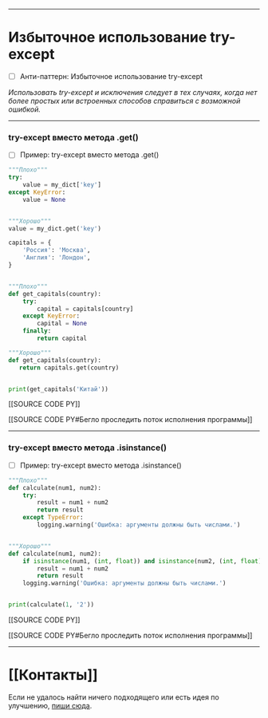 ***
# Избыточное использование try-except
- [ ] Анти-паттерн: Избыточное использование try-except

_Использовать try-except и исключения следует в тех случаях, когда нет более простых или встроенных способов справиться с возможной ошибкой._

***
### try-except вместо метода .get()
- [ ] Пример: try-except вместо метода .get()

```python
"""Плохо"""
try:
    value = my_dict['key']
except KeyError:
    value = None


"""Хорошо"""
value = my_dict.get('key')
```

```python
capitals = {
    'Россия': 'Москва',
    'Англия': 'Лондон',
}


"""Плохо"""
def get_capitals(country):
    try:
        capital = capitals[country]
    except KeyError:
        capital = None
    finally:
        return capital

"""Хорошо"""
def get_capitals(country):
   return capitals.get(country)


print(get_capitals('Китай'))
```

[[SOURCE CODE PY]]

[[SOURCE CODE PY#Бегло проследить поток исполнения программы]]

***
### try-except вместо метода .isinstance()
- [ ] Пример: try-except вместо метода .isinstance()

```python
"""Плохо"""
def calculate(num1, num2):
	try:
		result = num1 + num2
		return result
	except TypeError:
		logging.warning('Ошибка: аргументы должны быть числами.')


"""Хорошо"""
def calculate(num1, num2):
    if isinstance(num1, (int, float)) and isinstance(num2, (int, float)):
        result = num1 + num2
        return result
    logging.warning('Ошибка: аргументы должны быть числами.')


print(calculate(1, '2'))
```

[[SOURCE CODE PY]]

[[SOURCE CODE PY#Бегло проследить поток исполнения программы]]

***
# [[Контакты]]
Если не удалось найти ничего подходящего или есть идея по улучшению, [пиши сюда](https://github.com/jmuriki/WorthGrid/wiki/Контакты).

